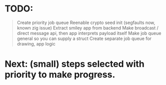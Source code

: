 # TODO:
> Create priority job queue
> Reenable crypto seed init (segfaults now, known zig issue)
> Extract smiley app from backend
  > Make broadcast / direct message api, then app interprets payload itself
  > Make job queue general so you can supply a struct
  > Create separate job queue for drawing, app logic

# Next: (small) steps selected with priority to make progress.
